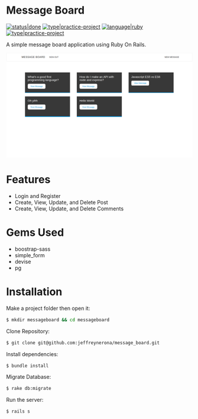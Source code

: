 # Message Board

[![status|done](http://jeffreynerona.com/badges/status-done.svg)](http://jeffreynerona.com/projects) [![type|practice-project](http://jeffreynerona.com/badges/type-practiceproject.svg)](http://jeffreynerona.com/projects/) [![language|ruby](http://jeffreynerona.com/badges/language-ruby.svg)](http://jeffreynerona.com/projects/javascript)  [![type|practice-project](http://jeffreynerona.com/badges/technology-rubyonrails.svg)](http://jeffreynerona.com/projects/)

A simple message board application using Ruby On Rails. 

![jeffreynerona|photobard](https://raw.githubusercontent.com/jeffreynerona/message_board/master/screenshot/messageboard.png)

# Features

  - Login and Register
  - Create, View, Update, and Delete Post
  - Create, View, Update, and Delete Comments

# Gems Used

  - boostrap-sass
  - simple_form
  - devise
  - pg

# Installation
Make a project folder then open it:
```sh
$ mkdir messageboard && cd messageboard
```

Clone Repository:
```sh
$ git clone git@github.com:jeffreynerona/message_board.git
```

Install dependencies:
```sh
$ bundle install
```

Migrate Database:
```sh
$ rake db:migrate
```

Run the server:
```sh
$ rails s
```

